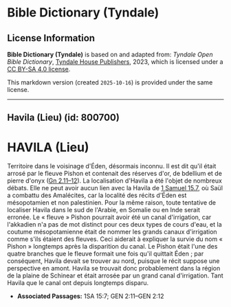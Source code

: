# Bible Dictionary (Tyndale)

## License Information

**Bible Dictionary (Tyndale)** is based on and adapted from: _Tyndale Open Bible Dictionary_, [Tyndale House Publishers](https://tyndaleopenresources.com/), 2023, which is licensed under a [CC BY-SA 4.0 license](https://creativecommons.org/licenses/by-sa/4.0/legalcode.en).

This markdown version (created `2025-10-16`) is provided under the same license.



--------------------------------

## Havila (Lieu) (id: 800700)

HAVILA (Lieu)
=============

Territoire dans le voisinage d'Éden, désormais inconnu. Il est dit qu'il était arrosé par le fleuve Pishon et contenait des réserves d'or, de bdellium et de pierre d'onyx ([Gn 2\.11–12](https://ref.ly/Gen2:11-Gen2:12)). La localisation d'Havila a été l'objet de nombreux débats. Elle ne peut avoir aucun lien avec la Havila de [1 Samuel 15\.7](https://ref.ly/1Sam15:7), où Saül a combattu des Amalécites, car la localité des récits d'Éden est mésopotamien et non palestinien. Pour la même raison, toute tentative de localiser Havila dans le sud de l'Arabie, en Somalie ou en Inde serait erronée. Le « fleuve » Pishon pourrait avoir été un canal d'irrigation, car l'akkadien n'a pas de mot distinct pour ces deux types de cours d'eau, et la coutume mésopotamienne était de nommer les grands canaux d'irrigation comme s'ils étaient des fleuves. Ceci aiderait à expliquer la survie du nom « Pishon » longtemps après la disparition du canal. Le Pishon était l'une des quatre branches que le fleuve formait une fois qu'il quittait Éden ; par conséquent, Havila devait se trouver au nord, puisque le récit suppose une perspective en amont. Havila se trouvait donc probablement dans la région de la plaine de Schinear et était arrosée par un grand canal d'irrigation. Tant Havila que le canal ont depuis longtemps disparu.

* **Associated Passages:** 1SA 15:7; GEN 2:11–GEN 2:12

